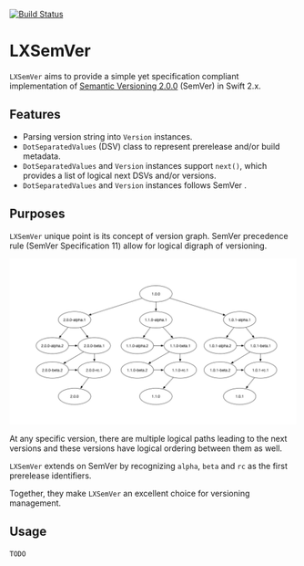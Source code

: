 [![Build Status](https://travis-ci.org/lxcid/LXSemVer.svg?branch=master)](https://travis-ci.org/lxcid/LXSemVer)

# LXSemVer

`LXSemVer` aims to provide a simple yet specification compliant implementation of [Semantic Versioning 2.0.0](http://semver.org/) (SemVer) in Swift 2.x.

## Features

- Parsing version string into `Version` instances.
- `DotSeparatedValues` (DSV) class to represent prerelease and/or build metadata.
- `DotSeparatedValues` and `Version` instances support `next()`, which provides a list of logical next DSVs and/or versions.
- `DotSeparatedValues` and `Version` instances follows SemVer .

## Purposes

`LXSemVer` unique point is its concept of version graph. SemVer precedence rule (SemVer Specification 11) allow for logical digraph of versioning.

![Version Graph](images/version-graph.png)

At any specific version, there are multiple logical paths leading to the next versions and these versions have logical ordering between them as well.

`LXSemVer` extends on SemVer by recognizing `alpha`, `beta` and `rc` as the first prerelease identifiers.

Together, they make `LXSemVer` an excellent choice for versioning management. 

## Usage

```
TODO
```
